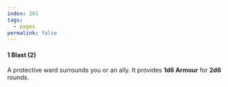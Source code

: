 ```yaml
---
index: 261
tags:
  - pages
permalink: false
---
```


#### 1 Blast (2)

A protective ward surrounds you or an ally. It provides **1d6 Armour** for **2d6** rounds.
